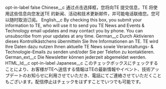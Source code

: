 <?xml version="1.0" encoding="UTF-8"?>
<CustomMetadata xmlns="http://soap.sforce.com/2006/04/metadata" xmlns:xsi="http://www.w3.org/2001/XMLSchema-instance" xmlns:xsd="http://www.w3.org/2001/XMLSchema">
    <label>opt-in-label</label>
    <protected>false</protected>
    <values>
        <field>Chinese__c</field>
        <value xsi:type="xsd:string">通过点击选择框，您将向TE 提交信息，TE 将使用这些信息向您发送TE 的新闻、活动和技术更新邮件，并可能电话联络您。您可以随时取消订阅。</value>
    </values>
    <values>
        <field>English__c</field>
        <value xsi:type="xsd:string">By checking this box, you submit your information to TE, who will use it to send you TE News and Events &amp; Technology email updates and may contact you by phone. You can unsubscribe from your updates at any time.</value>
    </values>
    <values>
        <field>German__c</field>
        <value xsi:type="xsd:string">Durch Aktivieren dieses Kontrollkästchens übermitteln Sie Ihre Informationen an TE. TE wird Ihre Daten dazu nutzen Ihnen aktuelle TE News sowie Veranstaltungs- &amp; Technologie-Emails zu senden und/oder Sie per Telefon zu kontaktieren.</value>
    </values>
    <values>
        <field>German_ext__c</field>
        <value xsi:type="xsd:string">Die Newsletter können jederzeit abgemeldet werden.</value>
    </values>
    <values>
        <field>HTML_Id__c</field>
        <value xsi:type="xsd:string">opt-in-label</value>
    </values>
    <values>
        <field>Japanese__c</field>
        <value xsi:type="xsd:string">このチェックボックスにチェックすることにより、お客様がTEへ送信する情報はTEの最新情報やイベント、技術アップデートのお知らせに利用させていただき、電話にてご連絡させていただくこともございます。配信停止はチェックをはずすことでいつでも可能です。</value>
    </values>
</CustomMetadata>
